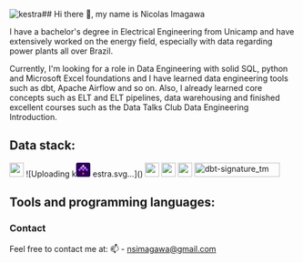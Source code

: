 ![kestra](https://github.com/user-attachments/assets/8f61f7f7-3695-4470-a624-b295bd570471)## Hi there 👋, my name is Nicolas Imagawa

I have a bachelor's degree in Electrical Engineering from Unicamp and have extensively worked on the energy field, especially with data regarding power plants all over Brazil.

Currently, I'm looking for a role in Data Engineering with solid SQL, python and Microsoft Excel foundations and I have learned data engineering tools such as dbt, Apache Airflow and so on. Also, I already learned core concepts such as ELT and ELT pipelines, data warehousing and finished excellent courses such as the Data Talks Club Data Engineering Introduction.

## Data stack:

<img src="https://cdn.jsdelivr.net/gh/devicons/devicon@latest/icons/apacheairflow/apacheairflow-original-wordmark.svg" width="25" height="25" />
![Uploading k<svg width="25" height="25" viewBox="0 0 513 512" fill="none" xmlns="http://www.w3.org/2000/svg">
<path d="M0.5625 57.2373C0.5625 25.626 26.1885 0 57.7999 0H455.325C486.936 0 512.562 25.626 512.562 57.2374V454.763C512.562 486.374 486.936 512 455.325 512H57.7998C26.1885 512 0.5625 486.374 0.5625 454.763V57.2373Z" fill="#2C0059"/>
<path d="M243.988 214.886C250.931 207.942 262.189 207.942 269.133 214.886L297.675 243.428C304.619 250.372 304.619 261.63 297.675 268.573L269.133 297.116C262.189 304.06 250.931 304.06 243.988 297.116L215.445 268.573C208.501 261.63 208.501 250.372 215.445 243.428L243.988 214.886Z" fill="#A950FF"/>
<path d="M375.45 214.658C382.269 207.839 393.326 207.839 400.145 214.658L429.138 243.651C435.957 250.47 435.957 261.526 429.138 268.346L400.145 297.338C393.326 304.158 382.269 304.158 375.45 297.338L346.458 268.346C339.638 261.526 339.638 250.47 346.458 243.651L375.45 214.658Z" fill="#A950FF"/>
<path d="M244.213 83.4246C251.032 76.6052 262.088 76.6052 268.908 83.4246L297.9 112.417C304.72 119.236 304.72 130.293 297.9 137.112L268.908 166.105C262.088 172.924 251.032 172.924 244.213 166.105L215.22 137.112C208.401 130.293 208.401 119.236 215.22 112.417L244.213 83.4246Z" fill="#E9C1FF"/>
<path d="M232.063 177.811C239.007 184.754 239.007 196.012 232.063 202.956L203.521 231.499C196.577 238.442 185.319 238.442 178.375 231.499L149.833 202.956C142.889 196.012 142.889 184.754 149.833 177.811L178.375 149.268C185.319 142.325 196.577 142.325 203.521 149.268L232.063 177.811Z" fill="#CD88FF"/>
<path d="M166.667 243.65C173.486 250.47 173.486 261.526 166.667 268.346L137.674 297.338C130.855 304.158 119.798 304.158 112.979 297.338L83.9866 268.346C77.1672 261.526 77.1672 250.47 83.9866 243.65L112.979 214.658C119.798 207.839 130.855 207.839 137.674 214.658L166.667 243.65Z" fill="#A950FF"/>
<path d="M363.295 177.811C370.239 184.754 370.239 196.012 363.295 202.956L334.753 231.499C327.809 238.442 316.551 238.442 309.608 231.499L281.065 202.956C274.121 196.012 274.121 184.754 281.065 177.811L309.608 149.268C316.551 142.325 327.809 142.325 334.753 149.268L363.295 177.811Z" fill="#CD88FF"/>
<path d="M284.65 365.264C300.163 380.777 300.163 405.928 284.65 421.441C269.138 436.954 243.987 436.954 228.474 421.441C212.961 405.928 212.961 380.777 228.474 365.264C243.987 349.752 269.138 349.752 284.65 365.264Z" fill="#F62E76"/>
</svg>
estra.svg…]()
<img src="https://cdn.jsdelivr.net/gh/devicons/devicon@latest/icons/mysql/mysql-original-wordmark.svg" width="25" height="25" />
<img src="https://cdn.jsdelivr.net/gh/devicons/devicon@latest/icons/postgresql/postgresql-plain-wordmark.svg" width="25" height="25" />
<img src="https://cdn.jsdelivr.net/gh/devicons/devicon@latest/icons/googlecloud/googlecloud-original-wordmark.svg" width="25" height="25" />
<img width="150" alt="dbt-signature_tm" src="https://github.com/user-attachments/assets/ea2f19e2-39ad-4445-a7f3-468e874e97e0" width="25" height="25" />

## Tools and programming languages:


### Contact
Feel free to contact me at:
📫 - nsimagawa@gmail.com

<!--
**NicolasImagawa/NicolasImagawa** is a ✨ _special_ ✨ repository because its `README.md` (this file) appears on your GitHub profile.

Here are some ideas to get you started:

- 🔭 I’m currently working on ...
- 🌱 I’m currently learning ...
- 👯 I’m looking to collaborate on ...
- 🤔 I’m looking for help with ...
- 💬 Ask me about ...
- 📫 How to reach me: ...
- 😄 Pronouns: ...
- ⚡ Fun fact: ...
-->
